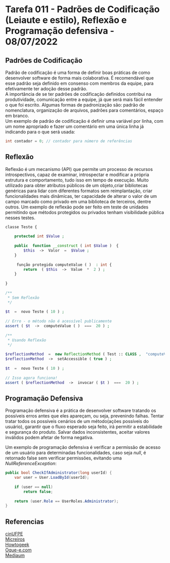 # Tarefa 011 - Padrões de Codificação (Leiaute e estilo), Reflexão e Programação defensiva - 08/07/2022

## Padrões de Codificação

Padrão de codificação é uma forma de definir boas práticas de como desenvolver software de forma mais colaborativa. É recomendável que esse padrão seja definido em consenso com membros da equipe, para efetivamente ter adoção desse padrão.  
A importância de se ter padrões de codificação definidos contribui na produtividade, comunicação entre a equipe, já que será mais fácil entender o que foi escrito. Algumas formas de padronização são: padrão de nomenclatura, organização de arquivos, padrões para comentários, espaço em branco.  
Um exemplo de padrão de codificação é definir uma variável por linha, com um nome apropriado  e fazer um comentário em uma única linha já indicando para o que será usada:
``` C
int contador = 0; // contador para número de referências 
```

## Reflexão
Reflexão é um mecanismo (API) que permite um processo de recursos introspectivos, capaz de examinar, introspectar e modificar a própria estrutura e comportamento, tudo isso em tempo de execução. Muito utilizado para obter atributos públicos de um objeto,criar bibliotecas genéricas para lidar com diferentes formatos sem reimplantação, criar funcionalidades mais dinâmicas, ter capacidade de alterar o valor de um campo marcado como privado em uma biblioteca de terceiros, dentre outros.
Um exemplo de reflexão pode ser feito em teste de unidades permitindo que métodos protegidos ou privados tenham visibilidade pública nesses testes.
``` PHP
classe Teste {
 
    protected int $Value ;
 
    public  function __construct ( int $Value )  { 
        $this  ->  Valor  =  $Value ; 
    }
 
     função protegida computeValue ( )  : int { 
        return  ( $this  ->  Value  *  2 ) ; 
    }
 
}
 
/**
 * Sem Reflexão
 */
 
$t  =  novo Teste ( 10 ) ;
 
// Erro - o método não é acessível publicamente 
assert ( $t  ->  computeValue ( )  ===  20 ) ;
 
/**
 * Usando Reflexão
 */
 
$reflectionMethod  =  new ReflectionMethod ( Test :: CLASS ,  "computeValue" ) ; 
$reflectionMethod  ->  setAccessible ( true ) ;
 
$t  =  novo Teste ( 10 ) ;
 
// Isso agora funciona! 
assert ( $reflectionMethod  ->  invocar ( $t )  ===  20 ) ;
```

## Programação Defensiva

Programação defensiva é a prática de desenvolver software tratando os possíveis erros antes que eles apareçam, ou seja, prevenindo falhas. Tentar tratar todos os possíveis cenários de um método(ações possíveis do usuário), garantir que o fluxo esperado seja feito, irá permitir a estabilidade e segurança do produto. Salvar dados inconsistentes, aceitar valores inválidos podem afetar de forma negativa.

Um exemplo de programação defensiva é verificar a permissão de acesso de um usuário para determinadas funcionalidades, caso seja _null_,  é retornado false sem verificar permissões, evitando uma _NullReferenceException_:
``` C#
public bool CheckIfAdministrator(long userId) {
    var user = User.LoadById(userId);
    
    if (user == null)
        return false;
        
    return (user.Role == UserRoles.Administrator);
}
```
## Referencias
[cinUFPE](https://www.cin.ufpe.br/~rls2/processo_tg/Metodologia%20S&B/guidances/concepts/coding_standard_C98B0B0.html)  
[Micreiros](https://micreiros.com/padroes-de-codificacao-no-desenvolvimento-de-sistemas/)  
[Howtogeek](https://www.howtogeek.com/devops/what-is-reflection-in-programming/)  
[Oque-e.com](https://oque-e.com/o-que-e-programacao-defensiva/)  
[Mediaum](https://medium.com/mindminerstechblog/protegendo-seu-c%C3%B3digo-dos-usu%C3%A1rios-e-de-voc%C3%AA-mesmo-com-programa%C3%A7%C3%A3o-defensiva-e-ofensiva-8b7218a8b975)
